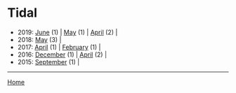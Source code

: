 # Tidal

  * 2019: 
      [June](./tidal-2019-06.md) (1) | 
      [May](./tidal-2019-05.md) (1) | 
      [April](./tidal-2019-04.md) (2) | 
  * 2018: 
      [May](./tidal-2018-05.md) (3) | 
  * 2017: 
      [April](./tidal-2017-04.md) (1) | 
      [February](./tidal-2017-02.md) (1) | 
  * 2016: 
      [December](./tidal-2016-12.md) (1) | 
      [April](./tidal-2016-04.md) (2) | 
  * 2015: 
      [September](./tidal-2015-09.md) (1) | 

----

[Home](../)
